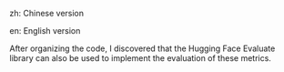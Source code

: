 zh: Chinese version

en: English version

After organizing the code, I discovered that the Hugging Face Evaluate library can also be used to implement the evaluation of these metrics.
